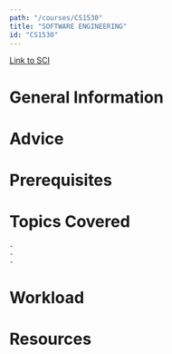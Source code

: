 ```yaml
---
path: "/courses/CS1530"
title: "SOFTWARE ENGINEERING"
id: "CS1530"
---
```


[Link to SCI]("http://courses.sci.pitt.edu/courses/courses/view/CS-1530")

# General Information

# Advice

# Prerequisites

<!-- PREREQ_REPLACEMENT (Do not remove) -->

<!-- END PREREQ_REPLACEMENT (Do not remove) -->

# Topics Covered

    -
    -
    -

# Workload

<!-- TESTIMONIALS
# Testimonials
This gets replaced with Gatsby, its
data comes from Google Sheets for easier
editing!
-->

# Resources
